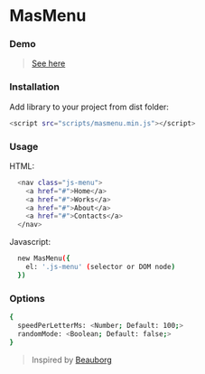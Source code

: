 # MasMenu

### Demo
> [See here]

### Installation
Add library to your project from dist folder:
```sh
<script src="scripts/masmenu.min.js"></script>
```

### Usage

HTML:
```sh
  <nav class="js-menu">
    <a href="#">Home</a>
    <a href="#">Works</a>
    <a href="#">About</a>
    <a href="#">Contacts</a>
  </nav>
```

Javascript:
```sh
  new MasMenu({
    el: '.js-menu' (selector or DOM node)
  })
```
### Options
```sh
{
  speedPerLetterMs: <Number; Default: 100;>
  randomMode: <Boolean; Default: false;>
}
```

> Inspired by [Beauborg]

[See here]: <https://elegant-kepler-38ee75.netlify.com/>
[Beauborg]: <https://beaubourg.paris/en>